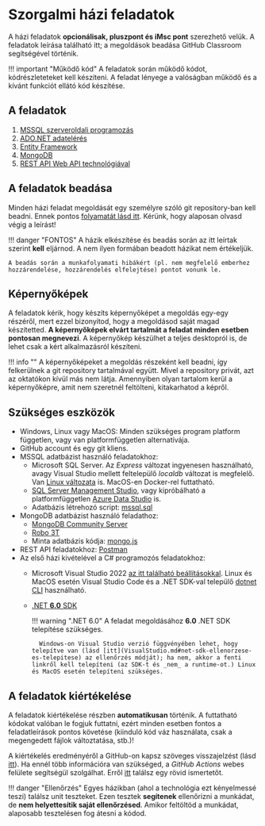 # Szorgalmi házi feladatok

A házi feladatok **opcionálisak, pluszpont és iMsc pont** szerezhető velük. A feladatok leírása található itt; a megoldások beadása GitHub Classroom segítségével történik.

!!! important "Működő kód"
    A feladatok során működő kódot, kódrészleteteket kell készíteni. A feladat lényege a valóságban működő és a kívánt funkciót ellátó kód készítése.

## A feladatok

1. [MSSQL szerveroldali programozás](mssql/index.md)
1. [ADO.NET adatelérés](adonet/index.md)
1. [Entity Framework](ef/index.md)
1. [MongoDB](mongodb/index.md)
1. [REST API Web API technológiával](rest/index.md)

## A feladatok beadása

Minden házi feladat megoldását egy személyre szóló git repository-ban kell beadni. Ennek pontos [folyamatát lásd itt](GitHub.md). Kérünk, hogy alaposan olvasd végig a leírást!

!!! danger "FONTOS"
    A házik elkészítése és beadás során az itt leírtak szerint **kell** eljárnod. A nem ilyen formában beadott házikat nem értékeljük.

    A beadás során a munkafolyamati hibákért (pl. nem megfelelő emberhez hozzárendelése, hozzárendelés elfelejtése) pontot vonunk le.

## Képernyőképek

A feladatok kérik, hogy készíts képernyőképet a megoldás egy-egy részéről, mert ezzel bizonyítod, hogy a megoldásod saját magad készítetted. **A képernyőképek elvárt tartalmát a feladat minden esetben pontosan megnevezi**. A képernyőkép készülhet a teljes desktopról is, de lehet csak a kért alkalmazásról készíteni.

!!! info ""
    A képernyőképeket a megoldás részeként kell beadni, így felkerülnek a git repository tartalmával együtt. Mivel a repository privát, azt az oktatókon kívül más nem látja. Amennyiben olyan tartalom kerül a képernyőképre, amit nem szeretnél feltölteni, kitakarhatod a képről.

## Szükséges eszközök

- Windows, Linux vagy MacOS: Minden szükséges program platform független, vagy van platformfüggetlen alternatívája.
- GitHub account és egy git kliens.
- MSSQL adatbázist használó feladatokhoz:
    - Microsoft SQL Server. Az _Express_ változat ingyenesen használható, avagy Visual Studio mellett feltelepülő _localdb_ változat is megfelelő. Van [Linux változata](https://docs.microsoft.com/en-us/sql/linux/sql-server-linux-setup) is. MacOS-en Docker-rel futtatható.
    - [SQL Server Management Studio](https://docs.microsoft.com/en-us/sql/ssms/download-sql-server-management-studio-ssms), vagy kipróbálható a platformfüggetlen [Azure Data Studio](https://docs.microsoft.com/en-us/sql/azure-data-studio/download) is.
    - Adatbázis létrehozó script: [mssql.sql](https://raw.githubusercontent.com/bmeviauac01/datadriven/master/docs/db/mssql.sql)
- MongoDB adatbázist használó feladathoz:
    - [MongoDB Community Server](https://www.mongodb.com/download-center/community)
    - [Robo 3T](https://robomongo.org/download)
    - Minta adatbázis kódja: [mongo.js](https://raw.githubusercontent.com/bmeviauac01/datadriven/master/docs/db/mongo.js)
- REST API feladatokhoz: [Postman](https://www.getpostman.com/)
- Az első házi kivételével a C# programozós feladatokhoz:
    - Microsoft Visual Studio 2022 [az itt található beállításokkal](VisualStudio.md). Linux és MacOS esetén Visual Studio Code és a .NET SDK-val települő [dotnet CLI](https://docs.microsoft.com/en-us/dotnet/tools/) használható.
    - [.NET **6.0** SDK](https://dotnet.microsoft.com/download/dotnet/6.0)

        !!! warning ".NET 6.0"
            A feladat megoldásához **6.0** .NET SDK telepítése szükséges.

            Windows-on Visual Studio verzió függvényében lehet, hogy telepítve van (lásd [itt](VisualStudio.md#net-sdk-ellenorzese-es-telepitese) az ellenőrzés módját); ha nem, akkor a fenti linkről kell telepíteni (az SDK-t és _nem_ a runtime-ot.) Linux és MacOS esetén telepíteni szükséges.

## A feladatok kiértékelése

A feladatok kiértékelése részben **automatikusan** történik. A futtatható kódokat valóban le fogjuk futtatni, ezért minden esetben fontos a feladatleírások pontos követése (kiinduló kód váz használata, csak a megengedett fájlok változtatása, stb.)!

A kiértékelés eredményéről a GitHub-on kapsz szöveges visszajelzést (lásd [itt](GitHub.md)). Ha ennél több információra van szükséged, a _GitHub Actions_ webes felülete segítségül szolgálhat. Erről [itt](GitHub-Actions.md) találsz egy rövid ismertetőt.

!!! danger "Ellenőrzés"
    Egyes házikban (ahol a technológia ezt kényelmessé teszi) találsz unit teszteket. Ezen tesztek **segítenek** ellenőrizni a munkádat, de **nem helyettesítik saját ellenőrzésed**. Amikor feltöltöd a munkádat, alaposabb tesztelésen fog átesni a kódod.
